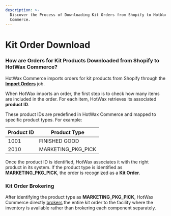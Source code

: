 ```yaml
---
description: >-
  Discover the Process of Downloading Kit Orders from Shopify to HotWax
  Commerce.
---
```


# Kit Order Download

### How are Orders for Kit Products Downloaded from Shopify to HotWax Commerce?

HotWax Commerce imports orders for kit products from Shopify through the [**Import Orders**](https://docs.hotwax.co/documents/learn-shopify/shopify-integration/how-are-orders-downloaded-from-shopify-to-hotwax-commerce/order-download) job.

When HotWax imports an order, the first step is to check how many items are included in the order. For each item, HotWax retrieves its associated **product ID**.

These product IDs are predefined in HotWax Commerce and mapped to specific product types. For example:

| **Product ID** | **Product Type**     |
| -------------- | -------------------- |
| 1001           | FINISHED GOOD        |
| 2010           | MARKETING\_PKG\_PICK |

Once the product ID is identified, HotWax associates it with the right product in its system. If the product type is identified as **MARKETING\_PKG\_PICK**, the order is recognized as a **Kit Order**.

### Kit Order Brokering

After identifying the product type as **MARKETING\_PKG\_PICK**, HotWax Commerce directly [brokers](https://docs.hotwax.co/documents/retail-operations/orders/brokering) the entire kit order to the facility where the inventory is available rather than brokering each component separately.
